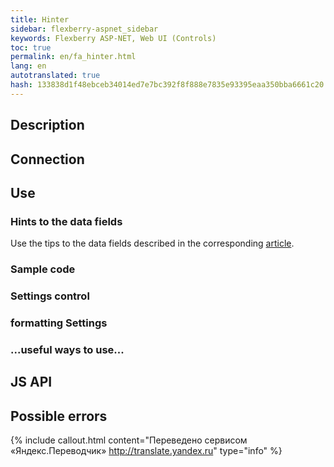 ```yaml
--- 
title: Hinter 
sidebar: flexberry-aspnet_sidebar 
keywords: Flexberry ASP-NET, Web UI (Controls) 
toc: true 
permalink: en/fa_hinter.html 
lang: en 
autotranslated: true 
hash: 133838d1f48ebceb34014ed7e7bc392f8f888e7835e93395eaa350bba6661c20 
--- 
```


## Description 

## Connection 

## Use 

### Hints to the data fields 

Use the tips to the data fields described in the corresponding [article](fa_hints-attributes.html). 

### Sample code 

### Settings control 

### formatting Settings 

### ...useful ways to use... 

## JS API 

## Possible errors 



{% include callout.html content="Переведено сервисом «Яндекс.Переводчик» <http://translate.yandex.ru>" type="info" %}